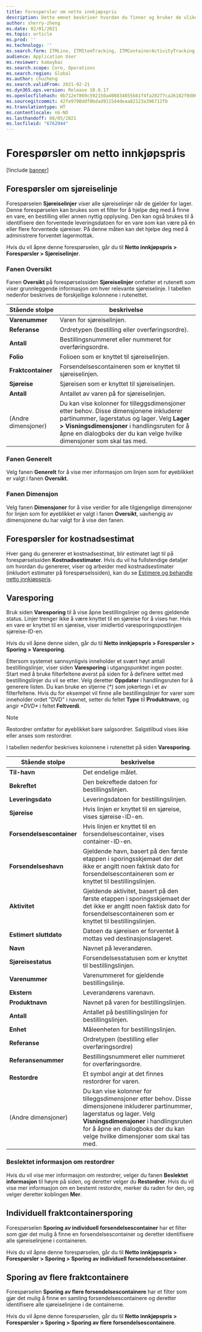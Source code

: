 ```yaml
---
title: Forespørsler om netto innkjøpspris
description: Dette emnet beskriver hvordan du finner og bruker de ulike forespørselstypene som er tilgjengelige for modulen Netto innkjøpspris.
author: sherry-zheng
ms.date: 02/01/2021
ms.topic: article
ms.prod: ''
ms.technology: ''
ms.search.form: ITMLine, ITMItemTracking, ITMContainerActivityTracking, ITMContainerTracking
audience: Application User
ms.reviewer: kamaybac
ms.search.scope: Core, Operations
ms.search.region: Global
ms.author: chuzheng
ms.search.validFrom: 2021-02-21
ms.dyn365.ops.version: Release 10.0.17
ms.openlocfilehash: 0b712e7869c592150a408834855bb1f4fa20277ca26182f0d065b8f3cd77296a
ms.sourcegitcommit: 42fe9790ddf0bdad911544deaa82123a396712fb
ms.translationtype: HT
ms.contentlocale: nb-NO
ms.lasthandoff: 08/05/2021
ms.locfileid: "6762944"
---
```

# <a name="landed-cost-inquiries"></a>Forespørsler om netto innkjøpspris

[!include [banner](../../includes/banner.md)]

## <a name="voyage-line-inquiries"></a>Forespørsler om sjøreiselinje

Forespørselen **Sjøreiselinjer** viser alle sjøreiselinjer når de gjelder for lager. Denne forespørselen kan brukes som et filter for å hjelpe deg med å finne en vare, en bestilling eller annen nyttig opplysing. Den kan også brukes til å identifisere den forventede leveringsdatoen for en vare som kan være på én eller flere forventede sjøreiser. På denne måten kan det hjelpe deg med å administrere forventet lagermottak.

Hvis du vil åpne denne forespørselen, går du til **Netto innkjøpspris \> Forespørsler \> Sjøreiselinjer**.

### <a name="overview-tab"></a>Fanen Oversikt

Fanen **Oversikt** på forespørselssiden **Sjøreiselinjer** omfatter et rutenett som viser grunnleggende informasjon om hver relevante sjøreiselinje. I tabellen nedenfor beskrives de forskjellige kolonnene i rutenettet.

| Stående stolpe | beskrivelse |
|---|---|
| **Varenummer** | Varen for sjøreiselinjen. |
| **Referanse** | Ordretypen (bestilling eller overføringsordre). |
| **Antall** | Bestillingsnummeret eller nummeret for overføringsordre. |
| **Folio** | Folioen som er knyttet til sjøreiselinjen. |
| **Fraktcontainer** | Forsendelsescontaineren som er knyttet til sjøreiselinjen. |
| **Sjøreise** | Sjøreisen som er knyttet til sjøreiselinjen. |
| **Antall** | Antallet av varen på for sjøreiselinjen. |
| (Andre dimensjoner) | Du kan vise kolonner for tilleggsdimensjoner etter behov. Disse dimensjonene inkluderer partinummer, lagerstatus og lager. Velg **Lager \> Visningsdimensjoner** i handlingsruten for å åpne en dialogboks der du kan velge hvilke dimensjoner som skal tas med. |

### <a name="general-tab"></a>Fanen Generelt

Velg fanen **Generelt** for å vise mer informasjon om linjen som for øyeblikket er valgt i fanen **Oversikt**.

### <a name="dimensions-tab"></a>Fanen Dimensjon

Velg fanen **Dimensjoner** for å vise verdier for alle tilgjengelige dimensjoner for linjen som for øyeblikket er valgt i fanen **Oversikt**, uavhengig av dimensjonene du har valgt for å vise den fanen.

## <a name="cost-estimate-inquiries"></a>Forespørsler for kostnadsestimat

Hver gang du genererer et kostnadsestimat, blir estimatet lagt til på forespørselssiden **Kostnadsestimater**. Hvis du vil ha fullstendige detaljer om hvordan du genererer, viser og arbeider med kostnadsestimater (inkludert estimater på forespørselssiden), kan du se [Estimere og behandle netto innkjøpspris](estimate-manage-landed-costs.md).

## <a name="item-tracking"></a>Varesporing

Bruk siden **Varesporing** til å vise åpne bestillingslinjer og deres gjeldende status. Linjer trenger ikke å være knyttet til en sjøreise for å vises her. Hvis en vare er knyttet til en sjøreise, viser imidlertid varesporingspostlinjen sjøreise-ID-en.

Hvis du vil åpne denne siden, går du til **Netto innkjøpspris \> Forespørsler \> Sporing \> Varesporing**.

Ettersom systemet sannsynligvis inneholder et svært høyt antall bestillingslinjer, viser siden **Varesporing** i utgangspunktet ingen poster. Start med å bruke filterfeltene øverst på siden for å definere settet med bestillingslinjer du vil se etter. Velg deretter **Oppdater** i handlingsruten for å generere listen. Du kan bruke en stjerne (\*) som jokertegn i et av filterfeltene. Hvis du for eksempel vil finne alle bestillingslinjer for varer som inneholder ordet "DVD" i navnet, setter du feltet **Type** til **Produktnavn**, og angir *\*DVD\** i feltet **Feltverdi**.

> [!NOTE]
> Restordrer omfatter for øyeblikket bare salgsordrer. Salgstilbud vises ikke eller anses som restordrer.

I tabellen nedenfor beskrives kolonnene i rutenettet på siden **Varesporing**.

| Stående stolpe | beskrivelse |
|---|---|
| **Til-havn** | Det endelige målet. |
| **Bekreftet** | Den bekreftede datoen for bestillingslinjen. |
| **Leveringsdato** | Leveringsdatoen for bestillingslinjen. |
| **Sjøreise** | Hvis linjen er knyttet til en sjøreise, vises sjøreise-ID-en. |
| **Forsendelsescontainer** | Hvis linjen er knyttet til en forsendelsescontainer, vises container-ID-en. |
| **Forsendelseshavn** | Gjeldende havn, basert på den første etappen i sporingsskjemaet der det ikke er angitt noen faktisk dato for forsendelsescontaineren som er knyttet til bestillingslinjen. |
| **Aktivitet** | Gjeldende aktivitet, basert på den første etappen i sporingsskjemaet der det ikke er angitt noen faktisk dato for forsendelsescontaineren som er knyttet til bestillingslinjen. |
| **Estimert sluttdato** | Datoen da sjøreisen er forventet å mottas ved destinasjonslageret. |
| **Navn** | Navnet på leverandøren. |
| **Sjøreisestatus** | Forsendelsesstatusen som er knyttet til bestillingslinjen. |
| **Varenummer** | Varenummeret for gjeldende bestillingslinje. |
| **Ekstern** | Leverandørens varenavn. |
| **Produktnavn** | Navnet på varen for bestillingslinjen. |
| **Antall** | Antallet på bestillingslinjen for bestillingslinjen. |
| **Enhet** | Måleenheten for bestillingslinjen. |
| **Referanse** | Ordretypen (bestilling eller overføringsordre) |
| **Referansenummer** | Bestillingsnummeret eller nummeret for overføringsordre. |
| **Restordre** | Et symbol angir at det finnes restordrer for varen. |
| (Andre dimensjoner) | Du kan vise kolonner for tilleggsdimensjoner etter behov. Disse dimensjonene inkluderer partinummer, lagerstatus og lager. Velg **Visningsdimensjoner** i handlingsruten for å åpne en dialogboks der du kan velge hvilke dimensjoner som skal tas med. |

### <a name="related-information-about-backorders"></a>Beslektet informasjon om restordrer

Hvis du vil vise mer informasjon om restordrer, velger du fanen **Beslektet informasjon** til høyre på siden, og deretter velger du **Restordrer**. Hvis du vil vise mer informasjon om en bestemt restordre, merker du raden for den, og velger deretter koblingen **Mer**.

## <a name="individual-shipping-container-tracking"></a>Individuell fraktcontainersporing

Forespørselen **Sporing av individuell forsendelsescontainer** har et filter som gjør det mulig å finne en forsendelsescontainer og deretter identifisere alle sjøreiselinjene i containeren.

Hvis du vil åpne denne forespørselen, går du til **Netto innkjøpspris \> Forespørsler \> Sporing \> Sporing av individuell forsendelsescontainer**.

## <a name="multiple-shipping-container-tracking"></a>Sporing av flere fraktcontainere

Forespørselen **Sporing av flere forsendelsescontainere** har et filter som gjør det mulig å finne en samling forsendelsescontainere og deretter identifisere alle sjøreiselinjene i de containerne.

Hvis du vil åpne denne forespørselen, går du til **Netto innkjøpspris \> Forespørsler \> Sporing \> Sporing av flere forsendelsescontainere**.
